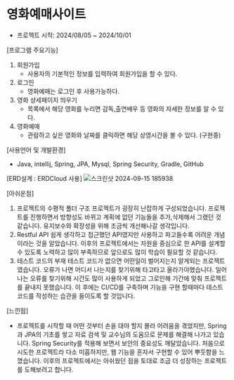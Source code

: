 # 영화예매사이트
- 프로젝트 시작: 2024/08/05 ~ 2024/10/01

[프로그램 주요기능]
1. 회원가입
   - 사용자의 기본적인 정보를 입력하여 회원가입을 할 수 있다.
3. 로그인
   - 영화예매는 로그인 후 사용가능하다.
5. 영화 상세페이지 띄우기
   - 목록에서 해당 영화를 누리면 감독,출연배우 등 영화의 자세한 정보를 알 수 있다.
7. 영화예매
   - 관람하고 싶은 영화와 날짜를 클릭하면 해당 상영시간을 볼 수 있다. (구현중)
  
[사용언어 및 개발환경]
- Java, intellij, Spring, JPA, Mysql, Spring Security, Gradle, GitHub
 
[ERD설계 : ERDCloud 사용]
![스크린샷 2024-09-15 185938](https://github.com/user-attachments/assets/a48dc03b-d9af-4839-9e7c-100e092a9606)


[아쉬운점]

1. 프로젝트의 수평적 폴더 구조
프로젝트가 굉장히 난잡하게 구성되었습니다. 프로젝트를 진행하면서 방향성도 바뀌고 계획에 없던 기능들을 추가,삭제해서 그랬던 것 같습니다.
유지보수와 확장성을 위해 조금씩 개선해나갈 생각입니다. 
2. Restful API
쉽게 생각하고 접근했던 API였지만 사용하고 파고들수록 어려운 개념이라는 것을 알았습니다. 이후의 프로젝트에서는 자원을 중심으로 한 API를 설계할 수 있도록 노력하고
많이 부족하므로 앞으로도 많이 학습이 필요할 것 같습니다.
3. 테스트 코드의 부재
테스트 코드가 없으면 어떤일이 벌어지는지 알게되는 프로젝트였습니다. 오류가 나면 어디서 나는지를 찾기위해 타고타고 올라가야했습니다. 일어나는 오류를 찾기위해 시간도 많이
사용하게 되었고 그로인해 기간에 맞춰 프로젝트를 끝내지 못했습니다. 이 후에는 CI/CD를 구축하며 기능을 구현 할때마다 테스트 코드를 작성하는 습관을 들이도록 할 것입니다.

[느낀점]

- 프로젝트를 시작할 때 어떤 것부터 손을 대야 할지 몰라 어려움을 겪었지만, Spring과 JPA의 기초를 쌓고 자료 검색 및 교수님의 도움으로 문제를 해결해 나가고 있습니다.
Spring Security를 적용해 보면서 보안의 중요성도 깨달았습니다. 처음으로 시도한 프로젝트라 다소 미흡하지만, 웹 기능을 혼자서 구현할 수 있어 뿌듯함을 느꼈습니다.
이후의 프로젝트에서는 아쉬웠던 점을 토대로 조금 더 성장하는 프로젝트를 도해보려고 합니다.


